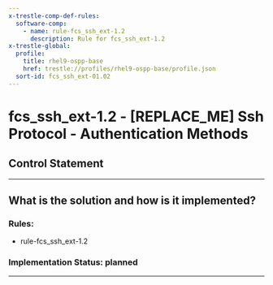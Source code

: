 ```yaml
---
x-trestle-comp-def-rules:
  software-comp:
    - name: rule-fcs_ssh_ext-1.2
      description: Rule for fcs_ssh_ext-1.2
x-trestle-global:
  profile:
    title: rhel9-ospp-base
    href: trestle://profiles/rhel9-ospp-base/profile.json
  sort-id: fcs_ssh_ext-01.02
---
```


# fcs_ssh_ext-1.2 - \[REPLACE_ME\] Ssh Protocol - Authentication Methods

## Control Statement

______________________________________________________________________

## What is the solution and how is it implemented?

<!-- For implementation status enter one of: implemented, partial, planned, alternative, not-applicable -->

<!-- Note that the list of rules under ### Rules: is read-only and changes will not be captured after assembly to JSON -->

<!-- Add control implementation description here for control: fcs_ssh_ext-1.2 -->

### Rules:

  - rule-fcs_ssh_ext-1.2

### Implementation Status: planned

______________________________________________________________________
